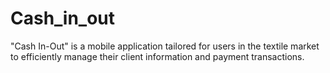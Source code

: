 # Cash_in_out
"Cash In-Out" is a mobile application tailored for users in the textile market to  efficiently manage their client information and payment transactions. 
